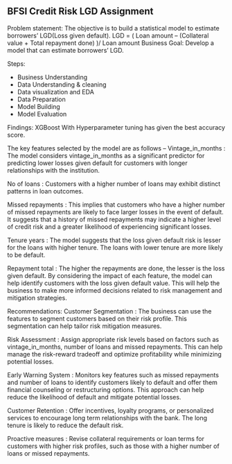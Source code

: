 BFSI Credit Risk LGD Assignment
-------------------------------

Problem statement:
The objective is to build a statistical model to estimate borrowers’ LGD(Loss given default). LGD = ( Loan amount – (Collateral value + Total repayment done) )/ Loan amount Business Goal: Develop a model that can estimate borrowers’ LGD.

Steps:
- Business Understanding
- Data Understanding & cleaning
- Data visualization and EDA
- Data Preparation
- Model Building
- Model Evaluation

Findings:
XGBoost With Hyperparameter tuning has given the best accuracy score.

The key features selected by the model are as follows –
Vintage_in_months : The model considers vintage_in_months as a significant predictor for predicting lower losses given default for customers with longer relationships with the institution.

No of loans : Customers with a higher number of loans may exhibit distinct patterns in loan outcomes. 

Missed repayments : This implies that customers who have a higher number of missed repayments are likely to face larger losses in the event of default. It suggests that a history of missed repayments may indicate a higher level of credit risk and a greater likelihood of experiencing significant losses.

Tenure years : The model suggests that the loss given default risk is lesser for the loans with higher tenure. The loans with lower tenure are more likely to be default.

Repayment total : The higher the repayments are done, the lesser is the loss given default. By considering the impact of each feature, the model can help identify customers with the loss given default value. This will help the business to make more informed decisions related to risk management and mitigation strategies.

Recommendations:
Customer Segmentation : The business can use the features to segment customers based on their risk profile. This segmentation can help tailor risk mitigation measures.

Risk Assessment : Assign appropriate risk levels based on factors such as vintage_in_months, number of loans and missed repayments. This can help manage the risk-reward tradeoff and optimize profitability while minimizing potential losses.

Early Warning System : Monitors key features such as missed repayments and number of loans to identify customers likely to default and offer them financial counseling or restructuring options. This approach can help reduce the likelihood of default and mitigate potential losses.

Customer Retention : Offer incentives, loyalty programs, or personalized services to encourage long term relationships with the bank. The long tenure is likely to reduce the default risk.

Proactive measures : Revise collateral requirements or loan terms for customers with higher risk profiles, such as those with a higher number of loans or missed repayments.